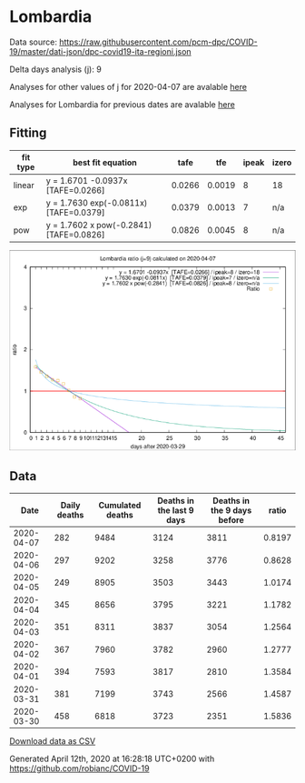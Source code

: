 # Lombardia

Data source: https://raw.githubusercontent.com/pcm-dpc/COVID-19/master/dati-json/dpc-covid19-ita-regioni.json

Delta days analysis (j): 9

Analyses for other values of j for 2020-04-07 are avalable [here](../README.md)

Analyses for Lombardia for previous dates are avalable [here](../../README.md)

## Fitting 
|fit type|best fit equation|tafe|tfe|ipeak|izero|
|-------|-----|--------|------|---|---|
|linear|y = 1.6701 -0.0937x  [TAFE=0.0266]|0.0266|0.0019|8|18|
|exp|y = 1.7630 exp(-0.0811x)  [TAFE=0.0379]|0.0379|0.0013|7|n/a|
|pow|y = 1.7602 x pow(-0.2841)  [TAFE=0.0826]|0.0826|0.0045|8|n/a|

![Plot](COVID-19_lombardia_j9_2020-04-07.png)

## Data
|Date|Daily deaths|Cumulated deaths|Deaths in the last 9 days|Deaths in the 9 days before|ratio|
|----|----------|-----------|-------|--------------------|-----|
|2020-04-07|282|9484|3124|3811|0.8197|
|2020-04-06|297|9202|3258|3776|0.8628|
|2020-04-05|249|8905|3503|3443|1.0174|
|2020-04-04|345|8656|3795|3221|1.1782|
|2020-04-03|351|8311|3837|3054|1.2564|
|2020-04-02|367|7960|3782|2960|1.2777|
|2020-04-01|394|7593|3817|2810|1.3584|
|2020-03-31|381|7199|3743|2566|1.4587|
|2020-03-30|458|6818|3723|2351|1.5836|

[Download data as CSV](COVID-19_lombardia_j9_2020-04-07.csv)

Generated April 12th, 2020 at 16:28:18 UTC+0200 with https://github.com/robianc/COVID-19

